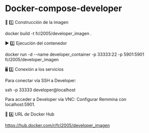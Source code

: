 # Docker-compose-developer

🚀 1️⃣ Construcción de la imagen

docker build -t fcl2005/developer_imagen .

▶️ 2️⃣ Ejecución del contenedor

docker run -d --name developer_container -p 33333:22 -p 5901:5901 fcl2005/developer_imagen

🖥 3️⃣ Conexión a los servicios

Para conectar vía SSH a Developer:

ssh -p 33333 developer@localhost

Para acceder a Developer vía VNC: Configurar Remmina con localhost:5901.

📌 4️⃣ URL de Docker Hub

https://hub.docker.com/r/fcl2005/developer_imagen
